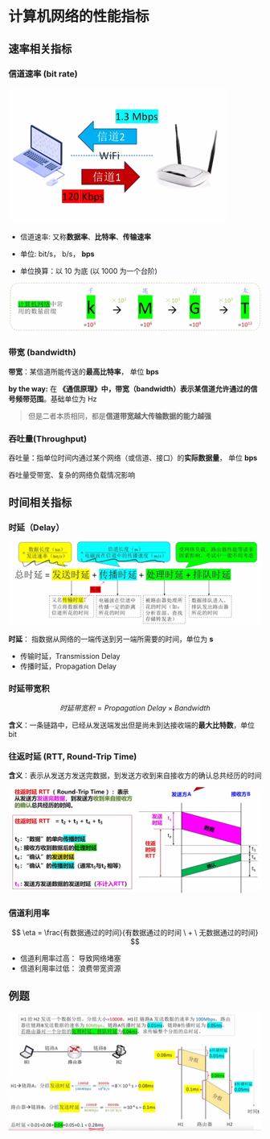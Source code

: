 # 计算机网络的性能指标

## 速率相关指标

###  信道速率 (bit rate)

<img src="性能指标.assets/image-20250406145656839.png" alt="image-20250406145656839" style="zoom:50%;" />

- 信道速率: 又称**数据率**、**比特率**、**传输速率**

- 单位: bit/s，  b/s，  **bps**

- 单位换算：以 10 为底 (以 1000 为一个台阶)

 <img src="性能指标.assets/image-20250406150216096.png" alt="image-20250406150216096" style="zoom: 50%;" />

 



### 带宽 (bandwidth)

**带宽**：某信道所能传送的**最高比特率**， 单位 **bps**

**by the way:** 在 **《通信原理》**中，带宽（bandwidth）表示**某信道允许通过的信号频带范围**。基础单位为 Hz

> 但是二者本质相同，都是**信道带宽越大传输数据的能力越强**





### 吞吐量(Throughput)

吞吐量：指单位时间内通过某个网络（或信道、接口）的**实际数据量**， 单位 **bps**

吞吐量受带宽、复杂的网络负载情况影响







## 时间相关指标

### 时延（Delay）

<img src="性能指标.assets/image-20250406151847721.png" alt="image-20250406151847721" style="zoom: 50%;" />

**时延**： 指数据从网络的一端传送到另一端所需要的时间，单位为 **s**

- 传输时延，Transmission Delay
- 传播时延，Propagation Delay



### 时延带宽积

$$
时延带宽积 = Propagation \ Delay \times Bandwidth
$$

**含义**：一条链路中，已经从发送端发出但是尚未到达接收端的**最大比特数**，单位 bit



### 往返时延 (RTT, Round-Trip Time)

**含义**：表示从发送方发送完数据，到发送方收到来自接收方的确认总共经历的时间

<img src="性能指标.assets/image-20250406154955243.png" alt="image-20250406154955243" style="zoom:50%;" />



### 信道利用率

$$
\eta = \frac{有数据通过的时间}{有数据通过的时间 \ + \ 无数据通过的时间}
$$

- 信道利用率过高： 导致网络堵塞
- 信道利用率过低： 浪费带宽资源



## 例题

<img src="性能指标.assets/image-20250406153700563.png" alt="image-20250406153700563" style="zoom: 50%;" />















